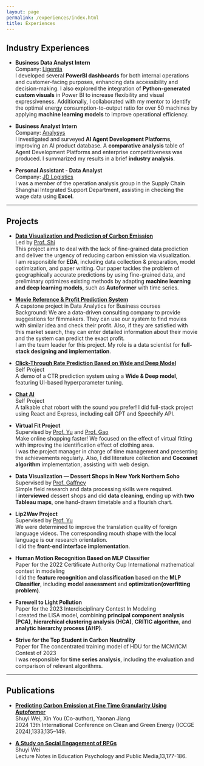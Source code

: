 ```yaml
---
layout: page
permalink: /experiences/index.html
title: Experiences
---
```


## Industry Experiences

- **Business Data Analyst Intern**<br>Company: [Ligentia](https://ligentia.com/)<br>I developed several **PowerBI dashboards** for both internal operations and customer-facing purposes, enhancing data accessibility and decision-making. I also explored the integration of **Python-generated custom visuals** in Power BI to increase flexibility and visual expressiveness. Additionally, I collaborated with my mentor to identify the optimal energy consumption-to-output ratio for over 50 machines by applying **machine learning models** to improve operational efficiency.<br>

- **Business Analyst Intern**<br>Company: [Analysys](https://www.analysys.cn/)<br>I investigated and surveyed **AI Agent Development Platforms**, improving an AI product database. A **comparative analysis** table of Agent Development Platforms and enterprise competitiveness was produced. I summarized my results in a brief **industry analysis**.<br>

- **Personal Assistant - Data Analyst**<br>Company: [JD Logistics](https://www.jdl.com/en/profile)<br>I was a member of the operation analysis group in the Supply Chain Shanghai Integrated Support Department, assisting in checking the wage data using **Excel**.<br>


---


## Projects

- [**Data Visualization and Prediction of Carbon Emission**](https://github.com/EvieWei0720/CO2-Prediction)<br>Led by [Prof. Shi](https://faculty.hdu.edu.cn/jsjxy/sxy2/main.htm)<br>This project aims to deal with the lack of fine-grained data prediction and deliver the urgency of reducing carbon emission via visualization.<br>I am responsible for **EDA**, including data collection & preparation, model optimization, and paper writing. Our paper tackles the problem of geographically accurate predictions by using fine-grained data, and preliminary optimizes existing methods by adapting **machine learning and deep learning models**, such as **Autoformer** with time series.<br>

- [**Movie Reference & Profit Prediction System**](https://huggingface.co/spaces/Evie25/recommendation_system)<br>A capstone project in Data Analytics for Business courses<br>Background: We are a data-driven consulting company to provide suggestions for filmmakers. They can use our system to find movies with similar idea and check their profit. Also, if they are satisfied with this market search, they can enter detailed information about their movie and the system can predict the exact profit.<br>I am the team leader for this project. My role is a data scientist for **full-stack designing and implementation**.<br>

- [**Click-Through Rate Prediction Based on Wide and Deep Model**](https://huggingface.co/spaces/Evie25/CTR_Prediction)<br>Self Project<br>A demo of a CTR prediction system using a **Wide & Deep model**, featuring UI-based hyperparameter tuning.<br>

- [**Chat AI**]()<br>Self Project<br>A talkable chat robort with the sound you prefer! I did full-stack project using React and Express, including call GPT and Speechify API.<br>
  
- **Virtual Fit Project**<br>Supervised by [Prof. Yu](https://computer.hdu.edu.cn/2021/1217/c6770a140242/page.htm) and [Prof. Gao](https://hz.xidian.edu.cn/info/1286/5200.htm)<br>Make online shopping faster! We focused on the effect of virtual fitting with improving the identification effect of clothing area.<br>I was the project manager in charge of time management and presenting the achievements regularly. Also, I did literature collection and **Cocosnet algorithm** implementation, assisting with web design.<br>

- **Data Visualization — Dessert Shops in New York Northern Soho**<br>Supervised by [Prof. Gaffney](https://www.sps.nyu.edu/homepage/academics/faculty-directory/20072-christopher-t-gaffney.html#about20072)<br>Simple field research and data processing skills were required.<br>I **interviewed** dessert shops and did **data cleaning**, ending up with **two Tableau maps**, one hand-drawn timetable and a flourish chart.<br>

- **Lip2Wav Project**<br>Supervised by [Prof. Yu](https://computer.hdu.edu.cn/2021/1217/c6770a140242/page.htm)<br>We were determined to improve the translation quality of foreign language videos. The corresponding mouth shape with the local language is our research orientation.<br>I did the **front-end interface implementation**.<br>

- **Human Motion Recognition Based on MLP Classifier**<br>Paper for the 2022 Certificate Authority Cup International mathematical contest in modeling<br>I did the **feature recognition and classification** based on the **MLP Classifier**, including **model assessment** and **optimization(overfitting problem)**.<br>

- **Farewell to Light Pollution**<br>Paper for the 2023 Interdisciplinary Contest In Modeling<br>I created the LISA model, combining **principal component analysis (PCA)**, **hierarchical clustering analysis (HCA)**, **CRITIC algorithm**, and **analytic hierarchy process (AHP)**.<br>

- **Strive for the Top Student in Carbon Neutrality**<br>Paper for The concentrated training model of HDU for the MCM/ICM Contest of 2023<br>I was responsible for **time series analysis**, including the evaluation and comparison of relevant algorithms.<br>


---

## Publications

- [**Predicting Carbon Emission at Fine Time Granularity Using Autoformer**](https://link.springer.com/chapter/10.1007/978-981-96-1812-5_13)<br>Shuyi Wei, Xin You (Co-author), Yaonan Jiang<br>2024 13th International Conference on Clean and Green Energy (ICCGE 2024),1333,135–149. <br>

- [**A Study on Social Engagement of RPGs**](https://doi.org/10.54254/2753-7048/13/20230879)<br>Shuyi Wei<br>Lecture Notes in Education Psychology and Public 
Media,13,177-186. <br>


